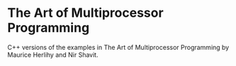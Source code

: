 # The Art of Multiprocessor Programming
C++ versions of the examples in The Art of Multiprocessor Programming
by Maurice Herlihy and Nir Shavit.
